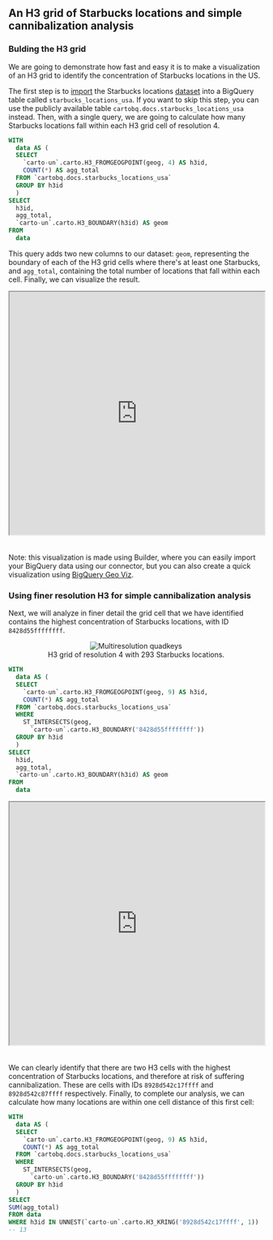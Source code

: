 ## An H3 grid of Starbucks locations and simple cannibalization analysis

### Bulding the H3 grid

We are going to demonstrate how fast and easy it is to make a visualization of an H3 grid to identify the concentration of Starbucks locations in the US.

The first step is to [import](https://cloud.google.com/bigquery/docs/batch-loading-data#loading_data_from_local_files) the Starbucks locations [dataset](https://libs.cartocdn.com/spatial-extension/samples/starbucks-locations-usa.csv) into a BigQuery table called `starbucks_locations_usa`. If you want to skip this step, you can use the publicly available table `cartobq.docs.starbucks_locations_usa` instead. Then, with a single query, we are going to calculate how many Starbucks locations fall within each H3 grid cell of resolution 4.

```sql
WITH
  data AS (
  SELECT
    `carto-un`.carto.H3_FROMGEOGPOINT(geog, 4) AS h3id,
    COUNT(*) AS agg_total
  FROM `cartobq.docs.starbucks_locations_usa`
  GROUP BY h3id
  )
SELECT
  h3id, 
  agg_total,
  `carto-un`.carto.H3_BOUNDARY(h3id) AS geom
FROM
  data
```


This query adds two new columns to our dataset: `geom`, representing the boundary of each of the H3 grid cells where there's at least one Starbucks, and `agg_total`, containing the total number of locations that fall within each cell. Finally, we can visualize the result. 

<iframe height=480px width=100% style='margin-bottom:20px' src="https://public.carto.com/builder/e88dc8a5-522b-4e62-8998-adbf8348174e" title="Starbucks locations in the US aggregated in an H3 grid of resolution 4."></iframe>

Note: this visualization is made using Builder, where you can easily import your BigQuery data using our connector, but you can also create a quick visualization using [BigQuery Geo Viz](https://bigquerygeoviz.appspot.com). 



### Using finer resolution H3 for simple cannibalization analysis

Next, we will analyze in finer detail the grid cell that we have identified contains the highest concentration of Starbucks locations, with ID `8428d55ffffffff`. 

<div class="figures-table" style="text-align:center">
    <figure>
        <img src="/img/bq-analytics-toolbox/spatial-indexes/h3-most-starbucks.png" alt="Multiresolution quadkeys">
        <figcaption class="figcaption" style="text-align:center">H3 grid of resolution 4 with 293 Starbucks locations.</figcaption>
    </figure>
</div>

```sql
WITH
  data AS (
  SELECT
    `carto-un`.carto.H3_FROMGEOGPOINT(geog, 9) AS h3id,
    COUNT(*) AS agg_total
  FROM `cartobq.docs.starbucks_locations_usa`
  WHERE
    ST_INTERSECTS(geog,
      `carto-un`.carto.H3_BOUNDARY('8428d55ffffffff'))
  GROUP BY h3id
  )
SELECT
  h3id,
  agg_total,
  `carto-un`.carto.H3_BOUNDARY(h3id) AS geom
FROM
  data
```

<iframe height=480px width=100% style='margin-bottom:20px' src="https://public.carto.com/builder/38bcfc88-d53c-4d1b-b399-28bea935fa18" title="Starbucks locations around Seattle aggregated in an H3 grid of resolution 9."></iframe>

We can clearly identify that there are two H3 cells with the highest concentration of Starbucks locations, and therefore at risk of suffering cannibalization. These are cells with IDs `8928d542c17ffff` and `8928d542c87ffff` respectively. Finally, to complete our analysis, we can calculate how many locations are within one cell distance of this first cell:

```sql
WITH
  data AS (
  SELECT
    `carto-un`.carto.H3_FROMGEOGPOINT(geog, 9) AS h3id,
    COUNT(*) AS agg_total
  FROM `cartobq.docs.starbucks_locations_usa`
  WHERE
    ST_INTERSECTS(geog,
      `carto-un`.carto.H3_BOUNDARY('8428d55ffffffff'))
  GROUP BY h3id
  )
SELECT 
SUM(agg_total)
FROM data
WHERE h3id IN UNNEST(`carto-un`.carto.H3_KRING('8928d542c17ffff', 1))
-- 13
```